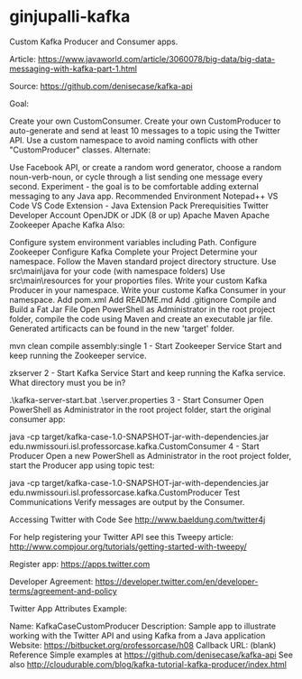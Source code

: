 # ginjupalli-kafka
Custom Kafka Producer and Consumer apps.

Article: https://www.javaworld.com/article/3060078/big-data/big-data-messaging-with-kafka-part-1.html

Source: https://github.com/denisecase/kafka-api

Goal:

Create your own CustomConsumer.
Create your own CustomProducer to auto-generate and send at least 10 messages to a topic using the Twitter API.
Use a custom namespace to avoid naming conflicts with other "CustomProducer" classes.
Alternate:

Use Facebook API, or create a random word generator, choose a random noun-verb-noun, or cycle through a list sending one message every second.
Experiment - the goal is to be comfortable adding external messaging to any Java app.
Recommended Environment
Notepad++
VS Code
VS Code Extension - Java Extension Pack
Prerequisities
Twitter Developer Account
OpenJDK or JDK (8 or up)
Apache Maven
Apache Zookeeper
Apache Kafka
Also:

Configure system environment variables including Path.
Configure Zookeeper
Configure Kafka
Complete your Project
Determine your namespace.
Follow the Maven standard project directory structure.
Use src\main\java for your code (with namespace folders)
Use src\main\resources for your proporties files.
Write your custom Kafka Producer in your namespace.
Write your custome Kafka Consumer in your namespace.
Add pom.xml
Add README.md
Add .gitignore
Compile and Build a Fat Jar File
Open PowerShell as Administrator in the root project folder, compile the code using Maven and create an executable jar file. Generated artificacts can be found in the new 'target' folder.

mvn clean compile assembly:single
1 - Start Zookeeper Service
Start and keep running the Zookeeper service.

zkserver
2 - Start Kafka Service
Start and keep running the Kafka service. What directory must you be in?

 .\kafka-server-start.bat .\server.properties
3 - Start Consumer
Open PowerShell as Administrator in the root project folder, start the original consumer app:

java -cp target/kafka-case-1.0-SNAPSHOT-jar-with-dependencies.jar edu.nwmissouri.isl.professorcase.kafka.CustomConsumer
4 - Start Producer
Open a new PowerShell as Administrator in the root project folder, start the Producer app using topic test:

java -cp target/kafka-case-1.0-SNAPSHOT-jar-with-dependencies.jar edu.nwmissouri.isl.professorcase.kafka.CustomProducer
Test Communications
Verify messages are output by the Consumer.

Accessing Twitter with Code
See http://www.baeldung.com/twitter4j

For help registering your Twitter API see this Tweepy article: http://www.compjour.org/tutorials/getting-started-with-tweepy/

Register app: https://apps.twitter.com

Developer Agreement: https://developer.twitter.com/en/developer-terms/agreement-and-policy

Twitter App Attributes Example:

Name: KafkaCaseCustomProducer
Description: Sample app to illustrate working with the Twitter API and using Kafka from a Java application
Website: https://bitbucket.org/professorcase/h08
Callback URL: (blank)
Reference
Simple examples at https://github.com/denisecase/kafka-api
See also
http://cloudurable.com/blog/kafka-tutorial-kafka-producer/index.html
